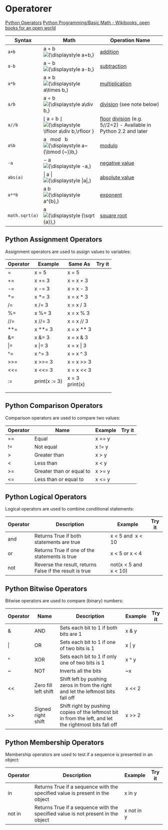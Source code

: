 # Operatorer
[Python Operators](https://www.w3schools.com/python/python_operators.asp)
[Python Programming/Basic Math - Wikibooks, open books for an open world](https://en.wikibooks.org/wiki/Python_Programming/Basic_Math)

| Syntax         | Math                                                                                                                                                     | Operation Name                                                                                                                                                                                                           |
| -------------- | -------------------------------------------------------------------------------------------------------------------------------------------------------- | ------------------------------------------------------------------------------------------------------------------------------------------------------------------------------------------------------------------------ |
| `a+b`          | a + b ![{\displaystyle a+b\,}](https://wikimedia.org/api/rest_v1/media/math/render/svg/ad12cac1b9cc0f0d5333307f5f416d4d9fe74073)                         | [addition](https://en.wikipedia.org/wiki/Addition "w:Addition")                                                                                                                                                          |
| `a-b`          | a − b ![{\displaystyle a-b\,}](https://wikimedia.org/api/rest_v1/media/math/render/svg/85f7dd23b20a82224d94faadd0024340a77d5f69)                         | [subtraction](https://en.wikipedia.org/wiki/Subtraction "w:Subtraction")                                                                                                                                                 |
| `a*b`          | a × b ![{\displaystyle a\times b\,}](https://wikimedia.org/api/rest_v1/media/math/render/svg/b20565f3d445c9e431c5211467d0f4dcb250c29b)                   | [multiplication](https://en.wikipedia.org/wiki/Multiplication "w:Multiplication")                                                                                                                                        |
| `a/b`          | a ÷ b ![{\displaystyle a\div b\,}](https://wikimedia.org/api/rest_v1/media/math/render/svg/79d75238e836848d80b790150c47908b29b7a7c3)                     | [division](https://en.wikipedia.org/wiki/Division_\(mathematics\) "w:Division (mathematics)") (see note below)                                                                                                           |
| `a//b`         | ⌊ a ÷ b ⌋ ![{\displaystyle \lfloor a\div b\,\rfloor }](https://wikimedia.org/api/rest_v1/media/math/render/svg/cf88e5797ea67c28ac0b71b818bf4df99242cd90) | [floor](https://en.wikipedia.org/wiki/Floor_function "w:Floor function") [division](https://en.wikipedia.org/wiki/Division_\(mathematics\) "w:Division (mathematics)") (e.g. 5//2=2) - Available in Python 2.2 and later |
| `a%b`          | a   mod   b ![{\displaystyle a~{\bmod {~}}b\,}](https://wikimedia.org/api/rest_v1/media/math/render/svg/88dfd7e1421543c4b7b155fdf0f31285536f1855)        | [modulo](https://en.wikipedia.org/wiki/Modulo_operation "w:Modulo operation")                                                                                                                                            |
| `-a`           | − a ![{\displaystyle -a\,}](https://wikimedia.org/api/rest_v1/media/math/render/svg/0fc8a42b82321c485fa4ab3bf0a4bfff9406bf64)                            | [negative value](https://en.wikipedia.org/wiki/Negative_number "w:Negative number")                                                                                                                                      |
| `abs(a)`       | \| a \| ![{\displaystyle \|a\|\,}](https://wikimedia.org/api/rest_v1/media/math/render/svg/9b769e3c31b2dafbe243dc419c40f57d321c2794)                     | [absolute value](https://en.wikipedia.org/wiki/Absolute_value "w:Absolute value")                                                                                                                                        |
| `a**b`         | a b ![{\displaystyle a^{b}\,}](https://wikimedia.org/api/rest_v1/media/math/render/svg/45725181a4104849e748178f68059996675b5db7)                         | [exponent](https://en.wikipedia.org/wiki/exponentiation "w:exponentiation")                                                                                                                                              |
| `math.sqrt(a)` | a ![{\displaystyle {\sqrt {a}}\,}](https://wikimedia.org/api/rest_v1/media/math/render/svg/355ad575c71e630c5a84bca720aaf0cbec887b1f)                     | [square root](https://en.wikipedia.org/wiki/Square_root "w:Square root")                                                                                                                                                 |

## Python Assignment Operators

Assignment operators are used to assign values to variables:

| Operator | Example       | Same As             | Try it |
| -------- | ------------- | ------------------- | ------ |
| =        | x = 5         | x = 5               |        |
| +=       | x += 3        | x = x + 3           |        |
| -=       | x -= 3        | x = x - 3           |        |
| *=       | x *= 3        | x = x * 3           |        |
| /=       | x /= 3        | x = x / 3           |        |
| %=       | x %= 3        | x = x % 3           |        |
| //=      | x //= 3       | x = x // 3          |        |
| **=      | x **= 3       | x = x ** 3          |        |
| &=       | x &= 3        | x = x & 3           |        |
| \|=      | x \|= 3       | x = x \| 3          |        |
| ^=       | x ^= 3        | x = x ^ 3           |        |
| >>=      | x >>= 3       | x = x >> 3          |        |
| <<=      | x <<= 3       | x = x << 3          |        |
| :=       | print(x := 3) | x = 3  <br>print(x) |        |
|          |               |                     |        |
|          |               |                     |        |


## Python Comparison Operators

Comparison operators are used to compare two values:

| Operator | Name                     | Example | Try it |
| -------- | ------------------------ | ------- | ------ |
| ==       | Equal                    | x == y  |        |
| !=       | Not equal                | x != y  |        |
| >        | Greater than             | x > y   |        |
| <        | Less than                | x < y   |        |
| >=       | Greater than or equal to | x >= y  |        |
| <=       | Less than or equal to    | x <= y  |        |

## Python Logical Operators

Logical operators are used to combine conditional statements:

| Operator | Description                                             | Example               | Try it |
| -------- | ------------------------------------------------------- | --------------------- | ------ |
| and      | Returns True if both statements are true                | x < 5 and  x < 10     |        |
| or       | Returns True if one of the statements is true           | x < 5 or x < 4        |        |
| not      | Reverse the result, returns False if the result is true | not(x < 5 and x < 10) |        |


## Python Bitwise Operators

Bitwise operators are used to compare (binary) numbers:

| Operator | Name                 | Description                                                                                             | Example | Try it |
| -------- | -------------------- | ------------------------------------------------------------------------------------------------------- | ------- | ------ |
| &        | AND                  | Sets each bit to 1 if both bits are 1                                                                   | x & y   |        |
| \|       | OR                   | Sets each bit to 1 if one of two bits is 1                                                              | x \| y  |        |
| ^        | XOR                  | Sets each bit to 1 if only one of two bits is 1                                                         | x ^ y   |        |
| ~        | NOT                  | Inverts all the bits                                                                                    | ~x      |        |
| <<       | Zero fill left shift | Shift left by pushing zeros in from the right and let the leftmost bits fall off                        | x << 2  |        |
| >>       | Signed right shift   | Shift right by pushing copies of the leftmost bit in from the left, and let the rightmost bits fall off | x >> 2  |        |

## Python Membership Operators

Membership operators are used to test if a sequence is presented in an object:

| Operator | Description                                                                      | Example    | Try it |
| -------- | -------------------------------------------------------------------------------- | ---------- | ------ |
| in       | Returns True if a sequence with the specified value is present in the object     | x in y     |        |
| not in   | Returns True if a sequence with the specified value is not present in the object | x not in y |        |